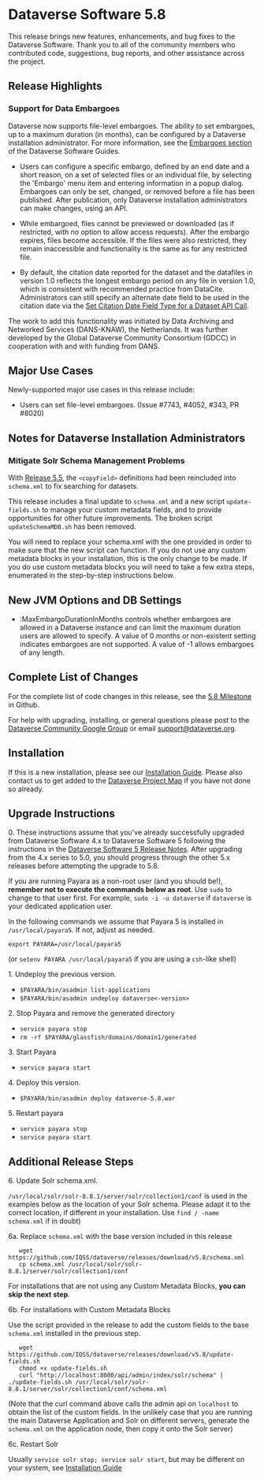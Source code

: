 # Dataverse Software 5.8

This release brings new features, enhancements, and bug fixes to the Dataverse Software. Thank you to all of the community members who contributed code, suggestions, bug reports, and other assistance across the project.

## Release Highlights

### Support for Data Embargoes

Dataverse now supports file-level embargoes. The ability to set embargoes, up to a maximum duration (in months), can be configured by a Dataverse installation administrator. For more information, see the [Embargoes section](https://guides.dataverse.org/en/5.8/user/dataset-management.rst#embargoes) of the Dataverse Software Guides.

- Users can configure a specific embargo, defined by an end date and a short reason, on a set of selected files or an individual file, by selecting the 'Embargo' menu item and entering information in a popup dialog. Embargoes can only be set, changed, or removed before a file has been published. After publication, only Dataverse installation administrators can make changes, using an API.

- While embargoed, files cannot be previewed or downloaded (as if restricted, with no option to allow access requests). After the embargo expires, files become accessible. If the files were also restricted, they remain inaccessible and functionality is the same as for any restricted file.

- By default, the citation date reported for the dataset and the datafiles in version 1.0 reflects the longest embargo period on any file in version 1.0, which is consistent with recommended practice from DataCite. Administrators can still specify an alternate date field to be used in the citation date via the [Set Citation Date Field Type for a Dataset API Call](https://guides.dataverse.org/en/5.8/api/native-api.html#set-citation-date-field-type-for-a-dataset).

The work to add this functionality was initiated by Data Archiving and Networked Services (DANS-KNAW), the Netherlands. It was further developed by the Global Dataverse Community Consortium (GDCC) in cooperation with and with funding from DANS.

## Major Use Cases

Newly-supported major use cases in this release include:

- Users can set file-level embargoes. (Issue #7743, #4052, #343, PR #8020)

## Notes for Dataverse Installation Administrators

### Mitigate Solr Schema Management Problems

With [Release 5.5](https://github.com/IQSS/dataverse/releases/tag/v5.5), the `<copyField>` definitions had been reincluded into `schema.xml` to fix searching for datasets.

This release includes a final update to `schema.xml` and a new script `update-fields.sh` to manage your custom metadata fields, and to provide opportunities for other future improvements. The broken script `updateSchemaMDB.sh` has been removed.

You will need to replace your schema.xml with the one provided in order to make sure that the new script can function. If you do not use any custom metadata blocks in your installation, this is the only change to be made. If you do use custom metadata blocks you will need to take a few extra steps, enumerated in the step-by-step instructions below.

## New JVM Options and DB Settings

- :MaxEmbargoDurationInMonths controls whether embargoes are allowed in a Dataverse instance and can limit the maximum duration users are allowed to specify. A value of 0 months or non-existent setting indicates embargoes are not supported. A value of -1 allows embargoes of any length.

## Complete List of Changes

For the complete list of code changes in this release, see the [5.8 Milestone](https://github.com/IQSS/dataverse/milestone/99?closed=1) in Github.

For help with upgrading, installing, or general questions please post to the [Dataverse Community Google Group](https://groups.google.com/forum/#!forum/dataverse-community) or email support@dataverse.org.

## Installation

If this is a new installation, please see our [Installation Guide](https://guides.dataverse.org/en/5.8/installation/). Please also contact us to get added to the [Dataverse Project Map](https://guides.dataverse.org/en/5.8/installation/config.html#putting-your-dataverse-installation-on-the-map-at-dataverse-org) if you have not done so already.

## Upgrade Instructions

0\. These instructions assume that you've already successfully upgraded from Dataverse Software 4.x to Dataverse Software 5 following the instructions in the [Dataverse Software 5 Release Notes](https://github.com/IQSS/dataverse/releases/tag/v5.0). After upgrading from the 4.x series to 5.0, you should progress through the other 5.x releases before attempting the upgrade to 5.8.

If you are running Payara as a non-root user (and you should be!), **remember not to execute the commands below as root**. Use `sudo` to change to that user first. For example, `sudo -i -u dataverse` if `dataverse` is your dedicated application user.  

In the following commands we assume that Payara 5 is installed in `/usr/local/payara5`. If not, adjust as needed.

`export PAYARA=/usr/local/payara5`

(or `setenv PAYARA /usr/local/payara5` if you are using a `csh`-like shell)

1\. Undeploy the previous version.

- `$PAYARA/bin/asadmin list-applications`
- `$PAYARA/bin/asadmin undeploy dataverse<-version>`

2\. Stop Payara and remove the generated directory

- `service payara stop`
- `rm -rf $PAYARA/glassfish/domains/domain1/generated`

3\. Start Payara

- `service payara start`
  
4\. Deploy this version.

- `$PAYARA/bin/asadmin deploy dataverse-5.8.war`

5\. Restart payara

- `service payara stop`
- `service payara start`

## Additional Release Steps

6\. Update Solr schema.xml. 

`/usr/local/solr/solr-8.8.1/server/solr/collection1/conf` is used in the examples below as the location of your Solr schema. Please adapt it to the correct location, if different in your installation. Use `find / -name schema.xml` if in doubt)

6a\. Replace `schema.xml` with the base version included in this release

```
   wget https://github.com/IQSS/dataverse/releases/download/v5.8/schema.xml
   cp schema.xml /usr/local/solr/solr-8.8.1/server/solr/collection1/conf
```

For installations that are not using any Custom Metadata Blocks, **you can skip the next step**. 


6b\. For installations with Custom Metadata Blocks

Use the script provided in the release to add the custom fields to the base `schema.xml` installed in the previous step.

```
   wget https://github.com/IQSS/dataverse/releases/download/v5.8/update-fields.sh
   chmod +x update-fields.sh
   curl "http://localhost:8080/api/admin/index/solr/schema" | ./update-fields.sh /usr/local/solr/solr-8.8.1/server/solr/collection1/conf/schema.xml
```

(Note that the curl command above calls the admin api on `localhost` to obtain the list of the custom fields. In the unlikely case that you are running the main Dataverse Application and Solr on different servers, generate the `schema.xml` on the application node, then copy it onto the Solr server)

6c\. Restart Solr 

Usually `service solr stop; service solr start`, but may be different on your system, see [Installation Guide](https://guides.dataverse.org/en/5.8/installation/prerequisites.html#solr-init-script)
